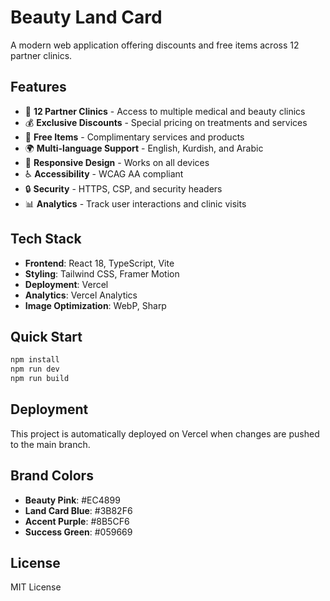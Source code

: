 # Beauty Land Card

A modern web application offering discounts and free items across 12 partner clinics.

## Features

- 🏥 **12 Partner Clinics** - Access to multiple medical and beauty clinics
- 💰 **Exclusive Discounts** - Special pricing on treatments and services
- 🎁 **Free Items** - Complimentary services and products
- 🌍 **Multi-language Support** - English, Kurdish, and Arabic
- 📱 **Responsive Design** - Works on all devices
- ♿ **Accessibility** - WCAG AA compliant
- 🔒 **Security** - HTTPS, CSP, and security headers
- 📊 **Analytics** - Track user interactions and clinic visits

## Tech Stack

- **Frontend**: React 18, TypeScript, Vite
- **Styling**: Tailwind CSS, Framer Motion
- **Deployment**: Vercel
- **Analytics**: Vercel Analytics
- **Image Optimization**: WebP, Sharp

## Quick Start

```bash
npm install
npm run dev
npm run build
```

## Deployment

This project is automatically deployed on Vercel when changes are pushed to the main branch.

## Brand Colors

- **Beauty Pink**: #EC4899
- **Land Card Blue**: #3B82F6
- **Accent Purple**: #8B5CF6
- **Success Green**: #059669

## License

MIT License
